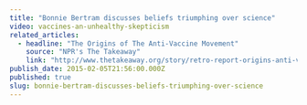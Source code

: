 ```yaml
---
title: "​Bonnie Bertram discusses beliefs triumphing over science"
video: vaccines-an-unhealthy-skepticism
related_articles:
  - headline: "The Origins of The Anti-Vaccine Movement"
    source: "NPR's The Takeaway"
    link: "http://www.thetakeaway.org/story/retro-report-origins-anti-vaccine-movement/"
publish_date: 2015-02-05T21:56:00.000Z
published: true
slug: bonnie-bertram-discusses-beliefs-triumphing-over-science
---
```


